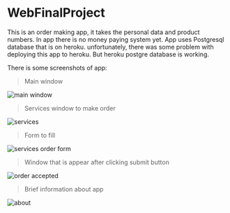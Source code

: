 # WebFinalProject

This is an order making app, it takes the personal data and product numbers. In app there is no money paying system yet. 
App  uses Postgresql database that is on heroku. unfortunately, there was some problem with deploying this app to heroku. But heroku postgre database is working.


There is some screenshots of app:

> Main window

![main window](https://user-images.githubusercontent.com/61284667/173411629-50b762e0-cada-4f13-ab8b-67baa87201ba.png)

>Services window to make order

![services](https://user-images.githubusercontent.com/61284667/173411921-a4b13d6b-d968-4388-ad3e-630ba2c9ee9c.png)

> Form to fill

![services order form](https://user-images.githubusercontent.com/61284667/173411954-59ef6b15-1b64-471f-a3b8-1a01d6927984.png)

> Window that is appear after clicking submit button

![order accepted](https://user-images.githubusercontent.com/61284667/173412019-ffc54879-00fd-4755-9087-ac95643068b9.png)

> Brief information about app

![about](https://user-images.githubusercontent.com/61284667/173412158-71ec8b79-f001-49b6-894a-6087a3585077.png)
